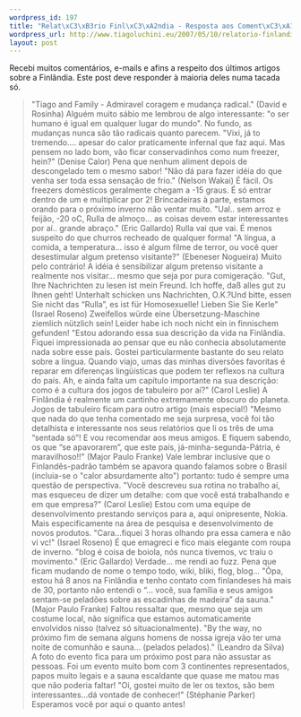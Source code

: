 ```yaml
--- 
wordpress_id: 197
title: "Relat\xC3\xB3rio Finl\xC3\xA2ndia - Resposta aos Coment\xC3\xA1rios"
wordpress_url: http://www.tiagoluchini.eu/2007/05/10/relatorio-finlandia-resposta-aos-comentarios/
layout: post
---
```

Recebi muitos comentários, e-mails e afins a respeito dos últimos artigos sobre a Finlândia. Este post deve responder à maioria deles numa tacada só.
> "Tiago and Family - Admiravel coragem e mudança radical." (David e Rosinha)
Alguém muito sábio me lembrou de algo interessante: "o ser humano é igual em qualquer lugar do mundo". No fundo, as mudanças nunca são tão radicais quanto parecem.
> "Vixi, já to tremendo…. apesar do calor praticamente infernal que faz aqui. Mas pensem no lado bom, vão ficar conservadinhos como num freezer, hein?" (Denise Calor)
Pena que nenhum aliment depois de descongelado tem o mesmo sabor!
> "Não dá para fazer idéia do que venha ser toda essa sensação de frio." (Nelson Wakai)
É fácil. Os freezers domésticos geralmente chegam a -15 graus. É só entrar dentro de um e multiplicar por 2! Brincadeiras à parte, estamos orando para o próximo inverno não ventar muito.
> "Ual.. sem arroz e feijão, -20 oC, Rulla de almoço… as coisas devem estar interessantes por aí..  grande abraço." (Eric Gallardo)
Rulla vai que vai. É menos suspeito do que churros recheado de qualquer forma!
> "A língua, a comida, a temperatura… isso é algum filme de terror, ou você quer desestimular algum pretenso visitante?" (Ebeneser Nogueira)
Muito pelo contrário! A idéia é sensibilizar algum pretenso visitante a realmente nos visitar... mesmo que seja por pura comigeração.
> "Gut, Ihre Nachrichten zu lesen ist mein Freund. Ich hoffe, daß alles gut zu Ihnen geht! Unterhalt schicken uns Nachrichten, O.K.?Und bitte, essen Sie nicht das “Rulla”, es ist für Homosexuelle!
Lieben Sie Sie Kerle" (Israel Roseno)
Zweifellos würde eine Übersetzung-Maschine ziemlich nützlich sein! Leider habe ich noch nicht ein in finnischem gefunden!
> "Estou adorando essa sua descrição da vida na Finlândia. Fiquei impressionada ao pensar que eu não conhecia absolutamente nada sobre esse país. Gostei particularmente bastante do seu relato sobre a língua. Quando viajo, umas das minhas diversões favoritas é reparar em diferenças lingüísticas que podem ter reflexos na cultura do país. Ah, e ainda falta um capítulo importante na sua descrição: como é a cultura dos jogos de tabuleiro por aí?" (Carol Leslie)
A Finlândia é realmente um cantinho extremamente obscuro do planeta. Jogos de tabuleiro ficam para outro artigo (mais especial!)
> "Mesmo que nada do que tenha comentado me seja surpresa, você foi tão detalhista e interessante nos seus relatórios que li os três de uma “sentada só”! E vou recomendar aos meus amigos. E fiquem sabendo, os que “se apavorarem”, que este país, já-minha-segunda-Pátria, é maravilhoso!!" (Major Paulo Franke)
Vale lembrar inclusive que o Finlandês-padrão também se apavora quando falamos sobre o Brasil (incluia-se o "calor absurdamente alto") portanto: tudo é sempre uma questão de perspectiva.
> "Você descreveu sua rotina no trabalho aí, mas esqueceu de dizer um detalhe: com que você está trabalhando e em que empresa?" (Carol Leslie)
Estou com uma equipe de desenvolvimento prestando serviços para a, aqui onipresente, Nokia. Mais especificamente na área de pesquisa e desenvolvimento de novos produtos.
> "Cara…fiquei 3 horas olhando pra essa camera e não vi vc!" (Israel Roseno)
É que emagreci e fico mais elegante com roupa de inverno.
> "blog é coisa de boiola, nós nunca tivemos, vc traiu o movimento." (Eric Gallardo)
Verdade... me rendi ao fuzz. Pena que ficam mudando de nome o tempo todo, wiki, bliki, flog, blog...
> "Ôpa, estou há 8 anos na Finlândia e tenho contato com finlandeses há mais de 30, portanto não entendi o “… você, sua família e seus amigos sentam-se peladões sobre as escadinhas de madeira” da sauna." (Major Paulo Franke)
Faltou ressaltar que, mesmo que seja um costume local, não significa que estamos automaticamente envolvidos nisso (talvez só situacionalmente).
> "By the way, no próximo fim de semana alguns homens de nossa igreja vão ter uma noite de comunhão e sauna… (pelados pelados)." (Leandro da Silva)
A foto do evento fica para um próximo post para não assustar as pessoas. Foi um evento muito bom com 3 continentes representados, papos muito legais e a sauna escaldante que quase me matou mas que não poderia faltar!
> "Oi, gostei muito de ler os textos, são bem interessantes…dá vontade de conhecer!" (Stéphanie Parker)
Esperamos você por aqui o quanto antes!
